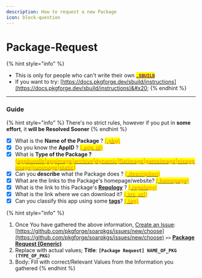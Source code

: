 ```yaml
---
description: How to request a new Package
icon: block-question
---
```


# Package-Request

{% hint style="info" %}
* This is only for people who can't write their own [<mark style="color:purple;">**`.SBUILD`**</mark>](broken-reference)
* If you want to try: [https://docs.pkgforge.dev/sbuild/instructions](https://docs.pkgforge.dev/sbuild/instructions)&#x20;
{% endhint %}

***

### Guide

{% hint style="info" %}
There's no strict rules, however if you put in **some effort**, it **will be Resolved Sooner**
{% endhint %}

* [x] What is the **Name of the Package** ? [<mark style="color:orange;">**(.pkg)**</mark>](../../../../sbuild/specification/2.pkg.md)&#x20;
* [x] Do you know the **AppID** ? [<mark style="color:orange;">**(.app\_id)**</mark>](../../../../sbuild/specification/4.appid.md)
* [x] What is **Type of the Package ?&#x20;**<mark style="color:orange;">**(**</mark>[<mark style="color:orange;">**appbundle**</mark>](../../../../formats/packages/appbundle/)<mark style="color:orange;">**|**</mark>[<mark style="color:orange;">**appimage**</mark>](../../../../formats/packages/appimage/)<mark style="color:orange;">**|**</mark>[<mark style="color:orange;">**archive**</mark>](../../../../formats/packages/archive-tbd/)<mark style="color:orange;">**|**</mark>[<mark style="color:orange;">**dynamic**</mark>](../../../../formats/binaries/dynamic/)<mark style="color:orange;">**|**</mark>[<mark style="color:orange;">**flatimage**</mark>](../../../../formats/packages/flatimage/)<mark style="color:orange;">**|**</mark>[<mark style="color:orange;">**gameimage**</mark>](../../../../formats/packages/gameimage-tbd/)<mark style="color:orange;">**|**</mark>[<mark style="color:orange;">**nixappimage**</mark>](../../../../formats/packages/nixappimage/)<mark style="color:orange;">**|**</mark>[<mark style="color:orange;">**runimage**</mark>](../../../../formats/packages/runimage-tbd/)<mark style="color:orange;">**|**</mark>[<mark style="color:orange;">**static**</mark>](../../../../formats/binaries/static/)<mark style="color:orange;">**)**</mark>
* [x] Can you **describe** what the Package does ?  <mark style="color:orange;">**(**</mark>[<mark style="color:orange;">**.description**</mark>](../../../../sbuild/specification/8.description.md)<mark style="color:orange;">**)**</mark>
* [x] What are the links to the Package's homepage/website? [<mark style="color:orange;">**(.homepage)**</mark>](../../../../sbuild/specification/11.homepage.md)
* [x] What is the link to this Package's [**Repology**](https://repology.org/projects/) ? [<mark style="color:orange;">**(.repology)**</mark>](../../../../sbuild/specification/17.repology.md)
* [x] What is the link where we can download it? [<mark style="color:orange;">**(.src\_url)**</mark>](../../../../sbuild/specification/18.sourceurl.md)
* [x] Can you classify this app using some [**tags**](../../../../sbuild/specification/19.tag.md)? [<mark style="color:orange;">**(.tag)**</mark>](../../../../sbuild/specification/19.tag.md)

{% hint style="info" %}
1. Once You have gathered the above information, [Create an Issue](https://github.com/pkgforge/soarpkgs/issues/new/choose): [https://github.com/pkgforge/soarpkgs/issues/new/choose](https://github.com/pkgforge/soarpkgs/issues/new/choose) `>>` [**Package Request (Generic)**](https://github.com/pkgforge/soarpkgs/issues/new?assignees=Azathothas\&labels=pkg-request\&projects=\&template=package-request--generic-.md\&title=%5BPackage+Request%5D+NAME_OF_PKG+%28TYPE_OF_PKG%29)
2. Replace with actual values; **Title**: **`[Package Request] NAME_OF_PKG (TYPE_OF_PKG)`**
3. Body: Fill with correct/Relevant Values from the Information you gathered
{% endhint %}
